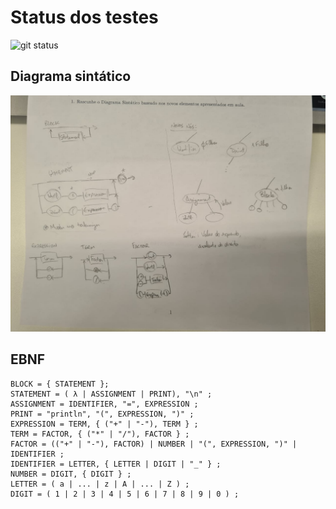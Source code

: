 # Status dos testes

![git status](http://3.129.230.99/svg/NicolasCho/LogComp-Compilador/)


## Diagrama sintático

![Diagrama sintático](imgs/ds_roteiro5.jpeg "DS")

## EBNF

    BLOCK = { STATEMENT };
    STATEMENT = ( λ | ASSIGNMENT | PRINT), "\n" ;
    ASSIGNMENT = IDENTIFIER, "=", EXPRESSION ;
    PRINT = "println", "(", EXPRESSION, ")" ;
    EXPRESSION = TERM, { ("+" | "-"), TERM } ;
    TERM = FACTOR, { ("*" | "/"), FACTOR } ;
    FACTOR = (("+" | "-"), FACTOR) | NUMBER | "(", EXPRESSION, ")" | IDENTIFIER ;
    IDENTIFIER = LETTER, { LETTER | DIGIT | "_" } ;
    NUMBER = DIGIT, { DIGIT } ;
    LETTER = ( a | ... | z | A | ... | Z ) ;
    DIGIT = ( 1 | 2 | 3 | 4 | 5 | 6 | 7 | 8 | 9 | 0 ) ;
